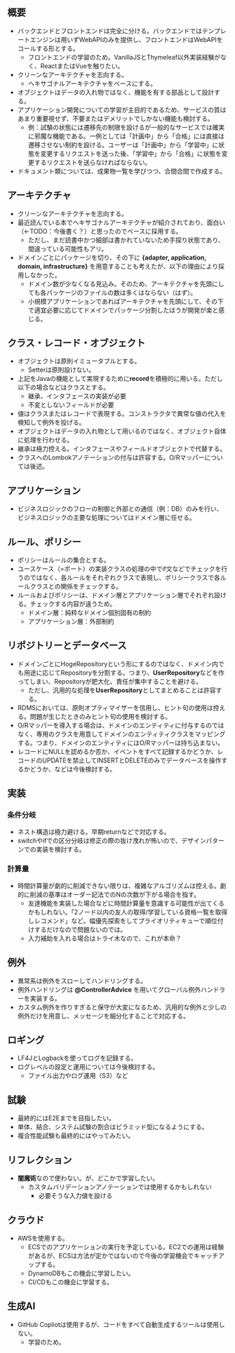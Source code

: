 ## 概要
- バックエンドとフロントエンドは完全に分ける。バックエンドではテンプレートエンジンは用いずWebAPIのみを提供し、フロントエンドはWebAPIをコールする形とする。
    - フロントエンドの学習のため。VanillaJSとThymeleaf以外実装経験がなく、ReactまたはVueを触りたい。
- クリーンなアーキテクチャを志向する。
    - ヘキサゴナルアーキテクチャをベースにする。
- オブジェクトはデータの入れ物ではなく、機能を有する部品として設計する。
- アプリケーション開発についての学習が主目的であるため、サービスの質はあまり重要視せず、不要またはデメリットでしかない機能も検討する。
    - 例：試験の状態には遷移先の制限を設けるが一般的なサービスでは確実に邪魔な機能である。一例としては「計画中」から「合格」には直接は遷移させない制約を設ける。ユーザーは「計画中」から「学習中」に状態を変更するリクエストを送った後、「学習中」から「合格」に状態を変更するリクエストを送らなければならない。
- ドキュメント類については、成果物一覧を学びつつ、合間合間で作成する。

## アーキテクチャ
- クリーンなアーキテクチャを志向する。
- 最近読んでいる本でヘキサゴナルアーキテクチャが紹介されており、面白い（←TODO：今後書く？）と思ったのでベースに採用する。
    - ただし、まだ読書中かつ細部は書かれていないため手探り状態であり、間違っている可能性もアリ。
- ドメインごとにパッケージを切り、その下に **{adapter, application, domain, infrastructure}** を用意することも考えたが、以下の理由により採用しなかった。
    - ドメイン数が少なくなる見込み。そのため、アーキテクチャを先頭にしても各パッケージのファイルの数は多くはならない（はず）。
    - 小規模アプリケーションであればアーキテクチャを先頭にして、その下で適宜必要に応じてドメインでパッケージ分割したほうが開発が楽と感じる。

## クラス・レコード・オブジェクト
- オブジェクトは原則イミュータブルとする。
    - Setterは原則設けない。
- 上記をJavaの機能として実現するために**record**を積極的に用いる。ただし以下の場合などはクラスとする。
    - 継承、インタフェースの実装が必要
    - 不変としないフィールドが必要
- 値はクラスまたはレコードで表現する。コンストラクタで異常な値の代入を検知して例外を投げる。
- オブジェクトはデータの入れ物として用いるのではなく、オブジェクト自体に処理を行わせる。
- 継承は極力控える。インタフェースやフィールドオブジェクトで代替する。
- クラスへのLombokアノテーションの付与は許容する。O/Rマッパーについては後述。

## アプリケーション
- ビジネスロジックのフローの制御と外部との通信（例：DB）のみを行い、ビジネスロジックの主要な処理についてはドメイン層に任せる。

## ルール、ポリシー
- ポリシーはルールの集合とする。
- ユースケース（=ポート）の実装クラスの処理の中でif文などでチェックを行うのではなく、各ルールをそれぞれクラスで表現し、ポリシークラスで各ルールクラスとの関係をチェックする。
- ルールおよびポリシーは、ドメイン層とアプリケーション層でそれぞれ設ける。チェックする内容が違うため。
    - ドメイン層：純粋なドメイン個別固有の制約
    - アプリケーション層：外部制約

## リポジトリーとデータベース
- ドメインごとにHogeRepositoryという形にするのではなく、ドメイン内でも用途に応じてRepositoryを分割する。つまり、**UserRepository**などを作ってしまい、Repositoryが肥大化、責任が集中することを避ける。
    - ただし、汎用的な処理を**UserRepository**としてまとめることは許容する。
- RDMSにおいては、原則オプティマイザーを信用し、ヒント句の使用は控える。問題が生じたときのみヒント句の使用を検討する。
- O/Rマッパーを導入する場合は、ドメインのエンティティに付与するのではなく、専用のクラスを用意してドメインのエンティティクラスをマッピングする。つまり、ドメインのエンティティにはO/Rマッパーは持ち込まない。
- レコードにNULLを認めるか否か、イベントをすべて記録するかどうか、レコードのUPDATEを禁止してINSERTとDELETEのみでデータベースを操作するかどうか、などは今後検討する。

## 実装
### 条件分岐
- ネスト構造は極力避ける。早期returnなどで対応する。
- switchやifでの区分分岐は修正の際の抜け洩れが怖いので、デザインパターンでの実装を検討する。
### 計算量
- 時間計算量が劇的に削減できない限りは、複雑なアルゴリズムは控える。劇的に削減の基準はオーダー記法でのNの次数が下がる場合を指す。
    - 友達機能を実装した場合などに時間計算量を意識する可能性が出てくるかもしれない。「2ノード以内の友人の取得/学習している資格一覧を取得しレコメンド」など。幅優先探索をしてプライオリティキューで順位付けするだけなので問題ないのでは。
    - 入力補助を入れる場合はトライ木なので、これが本命？

## 例外
- 異常系は例外をスローしてハンドリングする。
- 例外ハンドリングは **@ControllerAdvice** を用いてグローバル例外ハンドラーを実装する。
- カスタム例外を作りすぎると保守が大変になるため、汎用的な例外と少しの例外だけを用意し、メッセージを細分化することで対応する。

## ロギング
- LF4JとLogbackを使ってログを記録する。
- ログレベルの設定と運用については今後検討する。
    - ファイル出力やログ運用（S3）など

## 試験
- 最終的にはE2Eまでを目指したい。
- 単体、結合、システム試験の割合はピラミッド型になるようにする。
- 複合性能試験も最終的にはやってみたい。

## リフレクション
- **闇魔術**なので使わない。が、どこかで学習したい。
    - カスタムバリデーションアノテーションでは使用するかもしれない
        - 必要そうな入力値を設ける

## クラウド
- AWSを使用する。
    - ECSでのアプリケーションの実行を予定している。EC2での運用は経験があるが、ECSは方法が定かではないので今後の学習機会でキャッチアップする。
    - DynamoDBもこの機会に学習したい。
    - CI/CDもこの機会に学習する。

## 生成AI
- GitHub Copliotは使用するが、コードをすべて自動生成するツールは使用しない。
    - 学習のため。